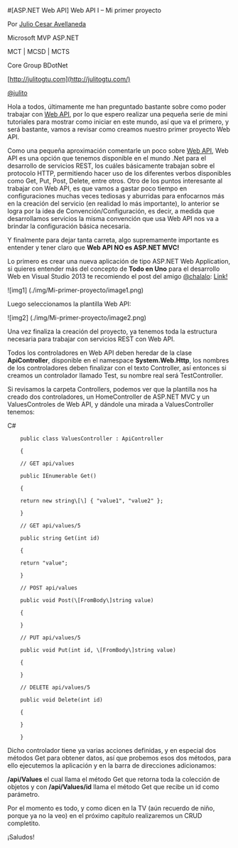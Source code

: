 <properties
	pageTitle="Web API I – Mi primer proyecto"
	description="Proyecto ejemplo WebAPI"
	services="web-dev"
	documentationCenter=""
	authors="andygonusa"
	manager=""
	editor="andygonusa"/>

<tags
	ms.service="web-dev"
	ms.workload="identity"
	ms.tgt_pltfrm="na"
	ms.devlang="na"
	ms.topic="how-to-article"
	ms.date="05/16/2016"
	ms.author="andygonusa"/>


#[ASP.NET Web API] Web API I – Mi primer proyecto

Por [Julio Cesar Avellaneda](http://mvp.microsoft.com/en-us/MVP/Julio%20Cesar%20Avellaneda-4038198)

Microsoft MVP ASP.NET

MCT | MCSD | MCTS

Core Group BDotNet

[http://julitogtu.com](http://julitogtu.com/)

[@julito](https://twitter.com/julitogtu)

Hola a todos, últimamente me han preguntado bastante sobre como poder
trabajar con [Web API](http://www.asp.net/web-api), por lo que espero
realizar una pequeña serie de mini tutoriales para mostrar como iniciar
en este mundo, así que va el primero, y será bastante, vamos a revisar
como creamos nuestro primer proyecto Web API.

Como una pequeña aproximación comentarle un poco sobre [Web
API](http://www.asp.net/web-api), Web API es una opción que tenemos
disponible en el mundo .Net para el desarrollo de servicios REST, los
cuáles básicamente trabajan sobre el protocolo HTTP, permitiendo hacer
uso de los diferentes verbos disponibles como Get, Put, Post, Delete,
entre otros. Otro de los puntos interesante al trabajar con Web API, es
que vamos a gastar poco tiempo en configuraciones muchas veces tediosas
y aburridas para enfocarnos más en la creación del servicio (en realidad
lo más importante), lo anterior se logra por la idea de
Convención/Configuración, es decir, a medida que desarrollamos servicios
la misma convención que usa Web API nos va a brindar la configuración
básica necesaria.

Y finalmente para dejar tanta carreta, algo supremamente importante es
entender y tener claro que **Web API NO es ASP.NET MVC!**

Lo primero es crear una nueva aplicación de tipo ASP.NET Web
Application, si quieres entender más del concepto de **Todo en Uno**
para el desarrollo Web en Visual Studio 2013 te recomiendo el post del
amigo [@chalalo](https://twitter.com/chalalo):
[Link!](http://geeks.ms/blogs/gperez/archive/2013/07/01/nuevo-y-mejorado-el-concepto-un-solo-asp-net.aspx)

![img1] (./img/Mi-primer-proyecto/image1.png)

Luego seleccionamos la plantilla Web API:

![img2] (./img/Mi-primer-proyecto/image2.png)

Una vez finaliza la creación del proyecto, ya tenemos toda la estructura
necesaria para trabajar con servicios REST con Web API.

Todos los controladores en Web API deben heredar de la clase
**ApiController**, disponible en el namespace **System.Web.Http**, los
nombres de los controladores deben finalizar con el texto Controller,
así entonces si creamos un controlador llamado Test, su nombre real será
TestController.

Si revisamos la carpeta Controllers, podemos ver que la plantilla nos ha
creado dos controladores, un HomeController de ASP.NET MVC y un
ValuesControles de Web API, y dándole una mirada a ValuesController
tenemos:

C\#


```
    public class ValuesController : ApiController

    {

    // GET api/values

    public IEnumerable Get()

    {

    return new string\[\] { "value1", "value2" };

    }

    // GET api/values/5

    public string Get(int id)

    {

    return "value";

    }

    // POST api/values

    public void Post(\[FromBody\]string value)

    {

    }

    // PUT api/values/5

    public void Put(int id, \[FromBody\]string value)

    {

    }

    // DELETE api/values/5

    public void Delete(int id)

    {

    }

    }
```

Dicho controlador tiene ya varias acciones definidas, y en especial dos
métodos Get para obtener datos, así que probemos esos dos métodos, para
ello ejecutemos la aplicación y en la barra de direcciones adicionamos:

**/api/Values** el cual llama el método Get que retorna toda la
colección de objetos y con **/api/Values/id** llama el método Get que
recibe un id como parámetro.

Por el momento es todo, y como dicen en la TV (aún recuerdo de niño,
porque ya no la veo) en el próximo capítulo realizaremos un CRUD
completito.

¡Saludos!
